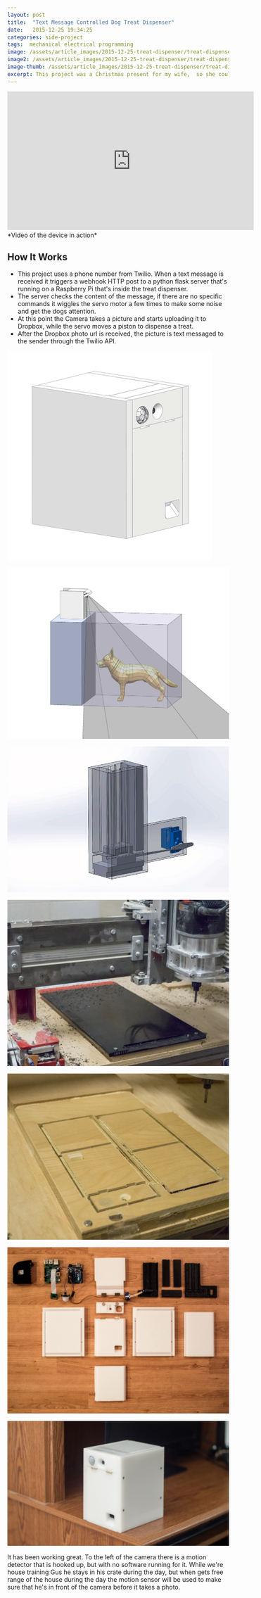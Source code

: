 ```yaml
---
layout: post
title:  "Text Message Controlled Dog Treat Dispenser"
date:   2015-12-25 19:34:25
categories: side-project
tags:  mechanical electrical programming
image: /assets/article_images/2015-12-25-treat-dispenser/treat-dispenser-banner.jpg
image2: /assets/article_images/2015-12-25-treat-dispenser/treat-dispenser-banner.jpg
image-thumb: /assets/article_images/2015-12-25-treat-dispenser/treat-dispenser-banner.jpg
excerpt: This project was a Christmas present for my wife,  so she could send our dog Gus treats and check in on him while at work.
---
```



<iframe width="560" height="315" src="https://www.youtube.com/embed/wkbKYwNOw7A?rel=0&amp;showinfo=0" frameborder="0" allowfullscreen></iframe>
*Video of the device in action*


## How It Works

- This project uses a phone number from Twilio. When a text message is received it triggers a webhook HTTP post to a python flask server that's running on a Raspberry Pi that's inside the treat dispenser.
- The server checks the content of the message, if there are no specific commands it wiggles the servo motor a few times to make some noise and get the dogs attention.
- At this point the Camera takes a picture and starts uploading it to Dropbox, while the servo moves a piston to dispense a treat.
- After the Dropbox photo url is received, the picture is text messaged to the sender through the Twilio API.

![Everything laid out in SolidWorks](/assets/article_images/2015-12-25-treat-dispenser/complete-Box.gif)

![Field of view test, for when Gus is in his crate](/assets/article_images/2015-12-25-treat-dispenser/crate-setup.jpg)

![Treat dispenser in action](/assets/article_images/2015-12-25-treat-dispenser/dispenser-loop.gif)

![CNC machining the treat dispenser assembly out of Acetal Delrin](/assets/article_images/2015-12-25-treat-dispenser/delrin-magazine-machining.jpg)

![A prototype box was machined out of wood, the final product is white Delrin](/assets/article_images/2015-12-25-treat-dispenser/wooden-box-machining.jpg)

![All of the parts laid out](/assets/article_images/2015-12-25-treat-dispenser/parts-laid-out.jpg)

![The completed device](/assets/article_images/2015-12-25-treat-dispenser/treat-dispenser.jpg)

It has been working great. To the left of the camera there is a motion detector that is hooked up, but with no software running for it. While we're house training Gus he stays in his crate during the day, but when gets free range of the house during the day the motion sensor will be used to make sure that he's in front of the camera before it takes a photo.
